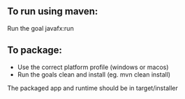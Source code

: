 ## To run using maven:
Run the goal javafx:run

## To package:
 - Use the correct platform profile (windows or macos)
 - Run the goals clean and install (eg. mvn clean install)  

The packaged app and runtime should be in target/installer